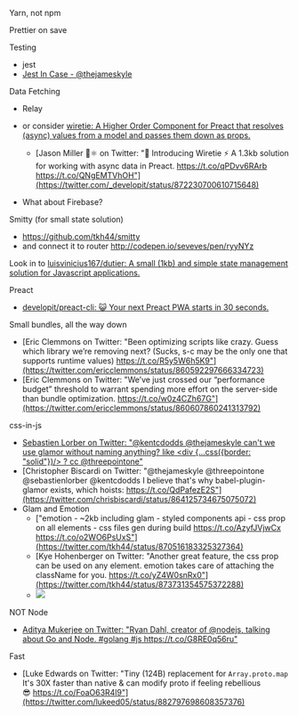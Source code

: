 Yarn, not npm

Prettier on save

Testing
- jest
- [Jest In Case \- @thejameskyle](http://thejameskyle.com/jest-in-case.html)

Data Fetching
- Relay

- or consider [wiretie: A Higher Order Component for Preact that resolves (async) values from a model and passes them down as props.](https://github.com/synacor/wiretie)
  - [Jason Miller 🦊⚛ on Twitter: "📣 Introducing Wiretie ⚡️ A 1.3kb solution for working with async data in Preact. https://t.co/qPDvv6RArb https://t.co/QNgEMTVhOH"](https://twitter.com/_developit/status/872230700610715648)
- What about Firebase?

Smitty (for small state solution)
- https://github.com/tkh44/smitty
- and connect it to router http://codepen.io/seveves/pen/ryyNYz

Look in to [luisvinicius167/dutier: A small (1kb) and simple state management solution for Javascript applications.](https://github.com/luisvinicius167/dutier?utm_source=mobilewebweekly&utm_medium=email)

Preact
- [developit/preact-cli: 😺 Your next Preact PWA starts in 30 seconds.](https://github.com/developit/preact-cli)

Small bundles, all the way down
- [Eric Clemmons on Twitter: "Been optimizing scripts like crazy. Guess which library we’re removing next? (Sucks, s-c may be the only one that supports runtime values) https://t.co/R5y5W6h5K9"](https://twitter.com/ericclemmons/status/860592297666334723)
- [Eric Clemmons on Twitter: "We’ve just crossed our “performance budget” threshold to warrant spending more effort on the server-side than bundle optimization. https://t.co/w0z4CZh67G"](https://twitter.com/ericclemmons/status/860607860241313792)

css-in-js
- [Sebastien Lorber on Twitter: "@kentcdodds @thejameskyle can't we use glamor without naming anything? like <div {...css({border: "solid"})/> ? cc @threepointone"](https://twitter.com/sebastienlorber/status/864124126763646978)
- [Christopher Biscardi on Twitter: "@thejameskyle @threepointone @sebastienlorber @kentcdodds I believe that's why babel-plugin-glamor exists, which hoists: https://t.co/QdPafezE2S"](https://twitter.com/chrisbiscardi/status/864125734675075072)
- Glam and Emotion
  - ["emotion - ~2kb including glam - styled components api - css prop on all elements - css files gen during build https://t.co/AzyfJVjwCx https://t.co/o2WO6PsUxS"](https://twitter.com/tkh44/status/870516183325327364)
  - [Kye Hohenberger on Twitter: "Another great feature, the css prop can be used on any element. emotion takes care of attaching the className for you. https://t.co/yZ4W0snRx0"](https://twitter.com/tkh44/status/873731354575372288)
  - ![](https://pbs.twimg.com/media/DCAdkGAUIAE-LO2.jpg)

NOT Node
- [Aditya Mukerjee on Twitter: "Ryan Dahl, creator of @nodejs, talking about Go and Node\. \#golang \#js https://t\.co/G8RE0q56ru"](https://twitter.com/chimeracoder/status/903444020218736645)

Fast
- [Luke Edwards on Twitter: "Tiny (124B) replacement for `Array.proto.map` It's 30X faster than native & can modify proto if feeling rebellious 😎 https://t.co/FoaO63R4l9"](https://twitter.com/lukeed05/status/882797698608357376)